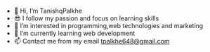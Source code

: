 - 👋 Hi, I’m TanishqPalkhe
- 😎 I follow my passion and focus on learning skills
- 👀 I’m interested in programming,web technologies and marketing
- 🌱 I’m currently learning web development 
- 📫 Contact me from my email tpalkhe648@gmail.com

<!---
TanishqPalkhe/TanishqPalkhe is a ✨ special ✨ repository because its `README.md` (this file) appears on your GitHub profile.
You can click the Preview link to take a look at your changes.
--->
